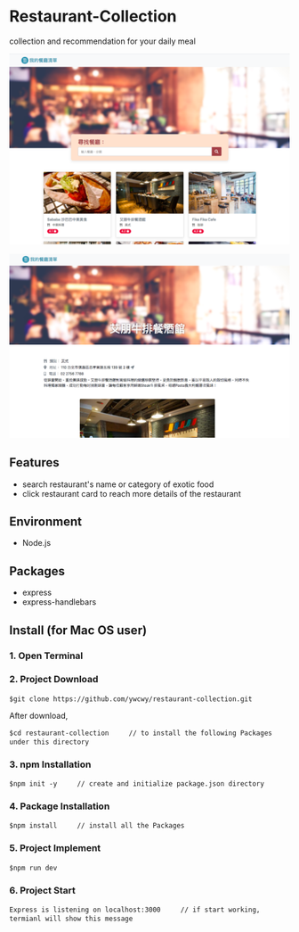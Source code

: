 # Restaurant-Collection
collection and recommendation for your daily meal

![Image](https://raw.githubusercontent.com/ywcwy/restaurant-collection/master/restaurant%20collection.png)

![Image](https://raw.githubusercontent.com/ywcwy/restaurant-collection/master/restaurant%20info.png)

## Features
* search restaurant's name or category of exotic food
* click restaurant card to reach more details of the restaurant

## Environment
* Node.js

## Packages
* express
* express-handlebars

## Install (for Mac OS user)
### 1. Open Terminal

### 2. Project Download
```
$git clone https://github.com/ywcwy/restaurant-collection.git
```
After download, 
```
$cd restaurant-collection     // to install the following Packages under this directory
```
### 3. npm Installation
```
$npm init -y     // create and initialize package.json directory
```
### 4. Package Installation
```
$npm install     // install all the Packages
```

### 5. Project Implement
```
$npm run dev   
```
### 6. Project Start 
```
Express is listening on localhost:3000     // if start working, termianl will show this message
```

